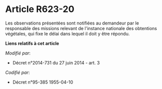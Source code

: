 # Article R623-20

Les observations présentées sont notifiées au demandeur par le responsable des missions relevant de l'instance nationale des
obtentions végétales, qui fixe le délai dans lequel il doit y être répondu.

**Liens relatifs à cet article**

_Modifié par_:

  - Décret n°2014-731 du 27 juin 2014 - art. 3

_Codifié par_:

  - Décret n°95-385 1955-04-10

